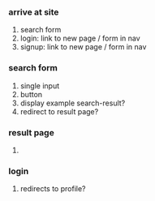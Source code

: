 ### arrive at site
  1. search form
  2. login: link to new page / form in nav
  3. signup: link to new page / form in nav

### search form
  1. single input
  2. button
  3. display example search-result?
  4. redirect to result page?

### result page
  1. 

### login
  1. redirects to profile?